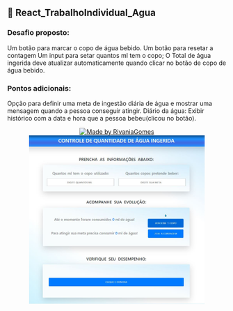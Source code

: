 ## 📃 React_TrabalhoIndividual_Agua

### Desafio proposto:

Um botão para marcar o copo de água bebido.
Um botão para resetar a contagem
Um input para setar quantos ml tem o copo;
O Total de água ingerida deve atualizar automaticamente quando clicar no botão de copo de água bebido.

### Pontos adicionais:

Opção para definir uma meta de ingestão diária de água e mostrar uma mensagem quando a pessoa conseguir atingir.
Diário da água: Exibir histórico com a data e hora que a pessoa bebeu(clicou no botão).
<div align="center">
   
   <a href="https://github.com/RivaniaGomes">
      <img alt="Made by RivaniaGomes" src="https://img.shields.io/badge/made%20by-RivaniaGomes-purple">
   </a>
 
   
   <br>
  
   <img alt="Resultado" title="#Resultado" src="https://github.com/RivaniaGomes/SERRATEC_React_TrabalhoIndividual_Agua/blob/main/src/assets/resultado.jpg" width="80%" />
 </div> 
